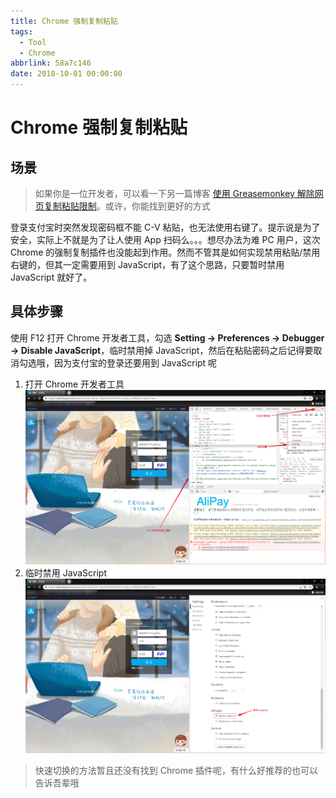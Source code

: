 ```yaml
---
title: Chrome 强制复制粘贴
tags:
  - Tool
  - Chrome
abbrlink: 58a7c146
date: 2018-10-01 00:00:00
---
```


# Chrome 强制复制粘贴

## 场景

> 如果你是一位开发者，可以看一下另一篇博客 [使用 Greasemonkey 解除网页复制粘贴限制](https://blog.rxliuli.com/p/4b2822b2/)。或许，你能找到更好的方式

登录支付宝时突然发现密码框不能 C-V 粘贴，也无法使用右键了。提示说是为了安全，实际上不就是为了让人使用 App 扫码么。。。想尽办法为难 PC 用户，这次 Chrome 的强制复制插件也没能起到作用。然而不管其是如何实现禁用粘贴/禁用右键的，但其一定需要用到 JavaScript，有了这个思路，只要暂时禁用 JavaScript 就好了。

## 具体步骤

使用 F12 打开 Chrome 开发者工具，勾选 **Setting -> Preferences -> Debugger -> Disable JavaScript**，临时禁用掉 JavaScript，然后在粘贴密码之后记得要取消勾选哦，因为支付宝的登录还要用到 JavaScript 呢

1. 打开 Chrome 开发者工具  
   [![打开 Chrome 开发者工具](https://raw.githubusercontent.com/rxliuli/img-bed/master/20190117221230.png)](https://raw.githubusercontent.com/rxliuli/img-bed/master/20190117221230.png)
2. 临时禁用 JavaScript  
   [![临时禁用 JavaScript](https://raw.githubusercontent.com/rxliuli/img-bed/master/20190117221505.png)](https://raw.githubusercontent.com/rxliuli/img-bed/master/20190117221505.png)

> 快速切换的方法暂且还没有找到 Chrome 插件呢，有什么好推荐的也可以告诉吾辈哦
